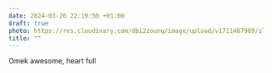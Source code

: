 ```yaml
---
date: 2024-03-26 22:19:50 +01:00
draft: true
photo: https://res.cloudinary.com/dbi2zounq/image/upload/v1711487989/zlineeylfvjyd20veie2.jpg
title: ""
---
```


Omek awesome, heart full
